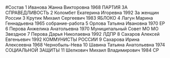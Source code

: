 #Состав
1 Иванова Жанна Викторовна 1968 ПАРТИЯ ЗА СПРАВЕДЛИВОСТЬ
2 Коломбет Екатерина Игоревна 1992 За женщин России
3 Крутик Михаил Сергеевич 1983 ЯБЛОКО
4 Лагун Марина Геннадьевна 1965 собрание-работа
5 Орлова Татьяна Ивановна 1970 ЕР
6 Перова Анжелика Анатольевна 1970 Муниципальный Совет МО МО Звездное
7 Перова Дарья Николаевна 1992 ЛДПР
8 Сахаров Алексей Евгеньевич 1992 КОММУНИСТЫ РОССИИ
9 Сахарова Ирина Алексеевна 1968 Чернобыль-Нева
10 Шавина Татьяна Анатольевна 1974 СОЦИАЛЬНОЙ ЗАЩИТЫ
11 Шелкович Михаил Владимирович 1984 СР
